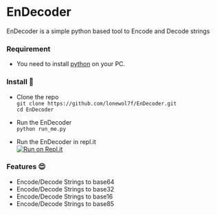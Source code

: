 # EnDecoder
EnDecoder is a simple python based tool to Encode and Decode strings

### Requirement
   * You need to install [python](https://www.python.org/downloads/) on your PC.
   
### Install 🔧
 
   * Clone the repo
   <br>`git clone https://github.com/lonewol7f/EnDecoder.git`
   <br>`cd EnDecoder`
   
   * Run the EnDecoder
   <br>`python run_me.py`
   
   * Run the EnDecoder in repl.it<br>
   [![Run on Repl.it](https://repl.it/badge/github/lonewol7f/EnDecoder)](https://repl.it/github/lonewol7f/EnDecoder)
   
   
   
### Features 😍
   
   * Encode/Decode Strings to base64
   * Encode/Decode Strings to base32
   * Encode/Decode Strings to base16
   * Encode/Decode Strings to base85
